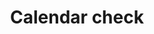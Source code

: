 ---
title: Calendar check
tags: ["calendar", "check", "event", "schedule", "appointment", "completed"]
icon: calendar-check
svg: '<svg xmlns="http://www.w3.org/2000/svg" width="24" height="24" fill="none" viewBox="0 0 24 24" stroke-width="1.5" stroke-linecap="round" stroke-linejoin="round" stroke="currentColor"><path d="M3 12c0-4.243 0-5.364 1.318-6.682C5.636 4 7.758 4 12 4c4.243 0 6.364 0 7.682 1.318C21 6.636 21 7.758 21 12c0 4.243 0 6.364-1.318 7.682C18.364 21 16.242 21 12 21c-4.243 0-6.364 0-7.682-1.318C3 18.364 3 16.242 3 12Z"/><path d="M16.5 5V3m-9 2V3M3.25 8h17.5m-10.492 6.242 1.034 1.181c.095.109.266.1.35-.016l2.1-2.907"/></svg>'
---
